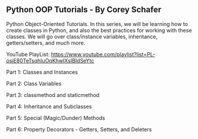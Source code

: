 ## Python OOP Tutorials - By Corey Schafer

Python Object-Oriented Tutorials. In this series, we will be learning how to create classes in Python, and also the best practices for working with these classes. We will go over class/instance variables, inheritance, getters/setters, and much more.

YouTube PlayList:
https://www.youtube.com/playlist?list=PL-osiE80TeTsqhIuOqKhwlXsIBIdSeYtc

Part 1: Classes and Instances

Part 2: Class Variables

Part 3: classmethod and staticmethod

Part 4: Inheritance and Subclasses

Part 5: Special (Magic/Dunder) Methods

Part 6: Property Decorators - Getters, Setters, and Deleters

